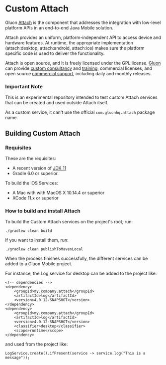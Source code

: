# Custom Attach #

Gluon [Attach](http://gluonhq.com/products/mobile/attach/) is the component that addresses the integration with low-level platform APIs in an end-to-end Java Mobile solution.

Attach provides an uniform, platform-independent API to access device and hardware features. 
At runtime, the appropriate implementation (attach:desktop, attach:android, attach:ios) makes sure the platform specific code is 
used to deliver the functionality.

Attach is open source, and it is freely licensed under the GPL license.
[Gluon](http://gluonhq.com) can provide [custom consultancy](http://gluonhq.com/services/consulting/) and [training](http://gluonhq.com/services/training/), commercial licenses, and open source [commercial support](http://gluonhq.com/services/commercial-support/), including daily and monthly releases.

### Important Note
This is an experimental repository intended to test custom Attach services that can be created and used outside Attach itself.

As a custom service, it can't use the official `com.gluonhq.attach` package name.

## Building Custom Attach ##

### Requisites ###

These are the requisites:

* A recent version of [JDK 11](http://jdk.java.net/11/)
* Gradle 6.0 or superior. 

To build the iOS Services:
 
* A Mac with with MacOS X 10.14.4 or superior
* XCode 11.x or superior

### How to build and install Attach ###

To build the Custom Attach services on the project's root, run:

`./gradlew clean build`

If you want to install them, run:

`./gradlew clean publishToMavenLocal`

When the process finishes successfully, the different services can be added to a Gluon Mobile project.

For instance, the Log service for desktop can be added to the project like:

```
<!-- dependencies -->
<dependency>
    <groupId>my.company.attach</groupId>
    <artifactId>log</artifactId>
    <version>4.0.12-SNAPSHOT</version>
</dependency>
<dependency>
    <groupId>my.company.attach</groupId>
    <artifactId>log</artifactId>
    <version>4.0.12-SNAPSHOT</version>
    <classifier>desktop</classifier>
    <scope>runtime</scope>
</dependency>
```

and used from the project like:

```
LogService.create().ifPresent(service -> service.log("This is a message"));
```